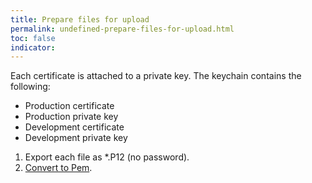 ```yaml
---
title: Prepare files for upload
permalink: undefined-prepare-files-for-upload.html
toc: false
indicator:
---
```


Each certificate is attached to a private key. The keychain contains the following:

- Production certificate
- Production private key
- Development certificate
- Development private key

1. Export each file as *.P12 (no password).
2. [Convert to Pem](http://stackoverflow.com/a/27942504).		
